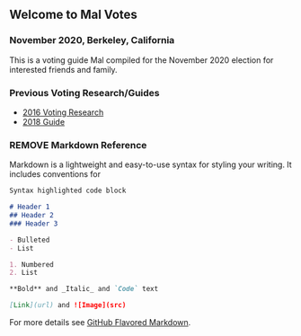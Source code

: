 ## Welcome to Mal Votes
### November 2020, Berkeley, California

This is a voting guide Mal compiled for the November 2020 election for interested friends and family.

### Previous Voting Research/Guides
- [2016 Voting Research](https://docs.google.com/spreadsheets/d/1LOuSrzRurlJOuz2H0Wxok_iJbcvRVOI-leJ8yw8igiI/edit?usp=sharing)
- [2018 Guide](https://docs.google.com/spreadsheets/d/1zo7_JvUKtLWjn-Rjp0k6xhlu5UHjPLqG_AknOZKjlBc/edit?usp=sharing)

### REMOVE Markdown Reference

Markdown is a lightweight and easy-to-use syntax for styling your writing. It includes conventions for

```markdown
Syntax highlighted code block

# Header 1
## Header 2
### Header 3

- Bulleted
- List

1. Numbered
2. List

**Bold** and _Italic_ and `Code` text

[Link](url) and ![Image](src)
```

For more details see [GitHub Flavored Markdown](https://guides.github.com/features/mastering-markdown/).
